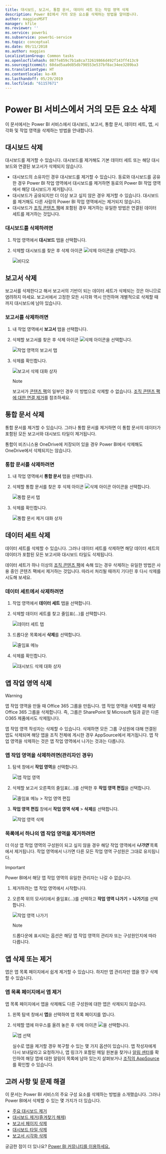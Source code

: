 ```yaml
---
title: 대시보드, 보고서, 통합 문서, 데이터 세트 또는 작업 영역 삭제
description: Power BI에서 거의 모든 요소를 삭제하는 방법을 알아봅니다.
author: maggiesMSFT
manager: kfile
ms.reviewer: ''
ms.service: powerbi
ms.subservice: powerbi-service
ms.topic: conceptual
ms.date: 09/11/2018
ms.author: maggies
LocalizationGroup: Common tasks
ms.openlocfilehash: 087fe859c7b1a8ca732619866d492f143ff413c9
ms.sourcegitcommit: 60dad5aa0d85db790553e537bf8ac34ee3289ba3
ms.translationtype: HT
ms.contentlocale: ko-KR
ms.lasthandoff: 05/29/2019
ms.locfileid: "61157671"
---
```

# <a name="delete-almost-anything-in-power-bi-service"></a>Power BI 서비스에서 거의 모든 요소 삭제
이 문서에서는 Power BI 서비스에서 대시보드, 보고서, 통합 문서, 데이터 세트, 앱, 시각화 및 작업 영역을 삭제하는 방법을 안내합니다.

## <a name="delete-a-dashboard"></a>대시보드 삭제
대시보드를 제거할 수 있습니다. 대시보드를 제거해도 기본 데이터 세트 또는 해당 대시보드와 연결된 보고서가 삭제되지 않습니다.

* 대시보드의 소유자인 경우 대시보드를 제거할 수 있습니다. 동료와 대시보드를 공유한 경우 Power BI 작업 영역에서 대시보드를 제거하면 동료의 Power BI 작업 영역에서 해당 대시보드가 제거됩니다.
* 대시보드가 공유되지만 더 이상 보고 싶지 않은 경우 제거할 수 있습니다.  대시보드를 제거해도 다른 사람의 Power BI 작업 영역에서는 제거되지 않습니다.
* 대시보드가 [조직 콘텐츠 팩](service-organizational-content-pack-disconnect.md)에 포함된 경우 제거하는 유일한 방법은 연결된 데이터 세트를 제거하는 것입니다.

### <a name="to-delete-a-dashboard"></a>대시보드를 삭제하려면
1. 작업 영역에서 **대시보드** 탭을 선택합니다.
2. 삭제할 대시보드를 찾은 후 삭제 아이콘 ![삭제 아이콘](media/service-delete/power-bi-delete-icon.png)을 선택합니다.

    ![비디오](media/service-delete/power-bi-delete-dash.gif)

## <a name="delete-a-report"></a>보고서 삭제
보고서를 삭제한다고 해서 보고서의 기반이 되는 데이터 세트가 삭제되는 것은 아니므로 염려하지 마세요.  보고서에서 고정한 모든 시각화 역시 안전하며 개별적으로 삭제할 때까지 대시보드에 남아 있습니다.

### <a name="to-delete-a-report"></a>보고서를 삭제하려면
1. 내 작업 영역에서 **보고서** 탭을 선택합니다.
2. 삭제할 보고서를 찾은 후 삭제 아이콘 ![삭제 아이콘](media/service-delete/power-bi-delete-icon.png)을 선택합니다.   

    ![작업 영역의 보고서 탭](media/service-delete/power-bi-delete-reportnew.png)
3. 삭제를 확인합니다.

   ![보고서 삭제 대화 상자](media/service-delete/power-bi-delete-report.png)

   > [!NOTE]
   > 보고서가 [콘텐츠 팩](service-organizational-content-pack-introduction.md)의 일부인 경우 이 방법으로 삭제할 수 없습니다.  [조직 콘텐츠 팩에 대한 연결 제거](service-organizational-content-pack-disconnect.md)를 참조하세요.
   >
   >

## <a name="delete-a-workbook"></a>통합 문서 삭제
통합 문서를 제거할 수 있습니다. 그러나 통합 문서를 제거하면 이 통합 문서의 데이터가 포함된 모든 보고서와 대시보드 타일이 제거됩니다.

통합이 비즈니스용 OneDrive에 저장되어 있을 경우 Power BI에서 삭제해도 OneDrive에서 삭제되지는 않습니다.

### <a name="to-delete-a-workbook"></a>통합 문서를 삭제하려면
1. 내 작업 영역에서 **통합 문서** 탭을 선택합니다.
2. 삭제할 통합 문서를 찾은 후 삭제 아이콘 ![삭제 아이콘](media/service-delete/power-bi-delete-report2.png) 아이콘을 선택합니다.

    ![통합 문서 탭](media/service-delete/power-bi-delete-workbooknew.png)
3. 삭제를 확인합니다.

   ![통합 문서 제거 대화 상자](media/service-delete/power-bi-delete-confirm.png)

## <a name="delete-a-dataset"></a>데이터 세트 삭제
데이터 세트를 삭제할 수 있습니다. 그러나 데이터 세트를 삭제하면 해당 데이터 세트의 데이터가 포함된 모든 보고서와 대시보드 타일도 삭제됩니다.

데이터 세트가 하나 이상의 [조직 콘텐츠 팩](service-organizational-content-pack-disconnect.md)에 속해 있는 경우 삭제하는 유일한 방법은 사용 중인 콘텐츠 팩에서 제거하는 것입니다. 따라서 처리될 때까지 기다린 후 다시 삭제를 시도해 보세요.

### <a name="to-delete-a-dataset"></a>데이터 세트에서 삭제하려면
1. 작업 영역에서 **데이터 세트** 탭을 선택합니다.
2. 삭제할 데이터 세트를 찾고 줄임표(...)를 선택합니다.  

    ![데이터 세트 탭](media/service-delete/power-bi-delete-datasetnew.png)
3. 드롭다운 목록에서 **삭제**를 선택합니다.

   ![줄임표 메뉴](media/service-delete/power-bi-delete-datasetnew2.png)
4. 삭제를 확인합니다.

   ![대시보드 삭제 대화 상자](media/service-delete/power-bi-delete-dataset-confirm.png)

## <a name="delete-an-app-workspace"></a>앱 작업 영역 삭제
> [!WARNING]
> 앱 작업 영역을 만들 때 Office 365 그룹을 만듭니다. 앱 작업 영역을 삭제할 때 해당 Office 365 그룹을 삭제합니다. 즉, 그룹은 SharePoint 및 Microsoft 팀과 같은 다른 O365 제품에서도 삭제됩니다.
>
>

앱 작업 영역 작성자는 삭제할 수 있습니다. 삭제하면 모든 그룹 구성원에 대해 연결된 앱도 삭제되며 해당 앱을 조직 전체에 게시한 경우 AppSource에서 제거됩니다. 앱 작업 영역을 삭제하는 것은 앱 작업 영역에서 나가는 것과는 다릅니다.

### <a name="to-delete-an-app-workspace---if-you-are-an-admin"></a>앱 작업 영역을 삭제하려면(관리자인 경우)
1. 탐색 창에서 **작업 영역**을 선택합니다.

    ![앱 작업 영역](media/service-delete/power-bi-delete-workspace.png)
2. 삭제할 보고서 오른쪽의 줄임표(...)를 선택한 후 **작업 영역 편집**을 선택합니다.

   ![줄임표 메뉴 > 작업 영역 편집](media/service-delete/power-bi-edit-workspace.png)
3. **작업 영역 편집** 창에서 **작업 영역 삭제** > **삭제**를 선택합니다.

    ![작업 영역 삭제](media/service-delete/power-bi-delete-workspace2.png)

### <a name="to-remove-an-app-workspace-from-your-list"></a>목록에서 하나의 앱 작업 영역을 제거하려면
더 이상 앱 작업 영역의 구성원이 되고 싶지 않을 경우 해당 작업 영역에서 ***나가면*** 목록에서 제거됩니다. 작업 영역에서 나가면 다른 모든 작업 영역 구성원은 그대로 유지됩니다.  

> [!IMPORTANT]
> Power BI에서 해당 앱 작업 영역의 유일한 관리자는 나갈 수 없습니다.
>
>

1. 제거하려는 앱 작업 영역에서 시작합니다.
2. 오른쪽 위의 모서리에서 줄임표(...)를 선택하고 **작업 영역 나가기** > **나가기**를 선택합니다.

      ![작업 영역 나가기](media/service-delete/power-bi-leave-workspace.png)

   > [!NOTE]
   > 드롭다운에 표시되는 옵션은 해당 앱 작업 영역의 관리자 또는 구성원인지에 따라 다릅니다.
   >
   >

## <a name="delete-or-remove-an-app"></a>앱 삭제 또는 제거
앱은 앱 목록 페이지에서 쉽게 제거할 수 있습니다. 하지만 앱 관리자만 앱을 영구 삭제할 수 있습니다.

### <a name="remove-an-app-from-your-app-list-page"></a>앱 목록 페이지에서 앱 제거
앱 목록 페이지에서 앱을 삭제해도 다른 구성원에 대한 앱은 삭제되지 않습니다.

1. 왼쪽 탐색 창에서 **앱**을 선택하여 앱 목록 페이지를 엽니다.
2. 삭제할 앱에 마우스를 올려 놓은 후 삭제 아이콘 ![](media/service-delete/power-bi-delete-report2.png)을 선택합니다.

   ![앱 선택](media/service-delete/power-bi-delete-app.png)

   실수로 앱을 제거할 경우 복구할 수 있는 몇 가지 옵션이 있습니다.  앱 작성자에게 다시 보내달라고 요청하거나, 앱 링크가 포함된 메일 원본을 찾거나 [알림 센터](service-notification-center.md)를 확인하여 해당 앱에 대한 알림이 목록에 남아 있는지 살펴보거나 [조직의 AppSource](consumer/end-user-apps.md)를 확인할 수 있습니다.

## <a name="considerations-and-troubleshooting"></a>고려 사항 및 문제 해결
이 문서는 Power BI 서비스의 주요 구성 요소를 삭제하는 방법을 소개했습니다. 그러나 Power BI에서 삭제할 수 있는 몇 가지가 더 있습니다.  

* [주요 대시보드 제거](service-dashboard-featured.md)
* [대시보드 제거(즐겨찾기 해제)](service-dashboard-favorite.md)
* [보고서 페이지 삭제](service-delete.md)
* [대시보드 타일 삭제](service-dashboard-edit-tile.md)
* [보고서 시각화 삭제](service-delete.md)

궁금한 점이 더 있나요? [Power BI 커뮤니티를 이용하세요.](http://community.powerbi.com/)
